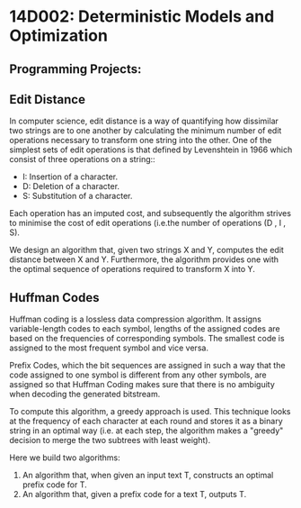 # 14D002: Deterministic Models and Optimization

## Programming Projects:

## **Edit Distance**

In computer science, edit distance is a way of quantifying how dissimilar two strings are to one another by calculating the minimum number of edit operations necessary to transform one string into the other. One of the simplest sets of edit operations is that defined by Levenshtein in 1966 which consist of three operations on a string::

- I: Insertion of a character.
- D: Deletion of a character.
- S: Substitution of a character.

Each operation has an imputed cost, and subsequently the algorithm strives to minimise the cost of edit operations (i.e.the  number of operations (D , I , S).

We design an algorithm that, given two strings X and Y, computes the edit distance between X and Y. Furthermore, the algorithm  provides one with the optimal sequence of operations required to transform X into Y.

## **Huffman Codes**

Huffman coding is a lossless data compression algorithm. It assigns variable-length codes to each symbol, lengths of the assigned codes are based on the frequencies of corresponding symbols. The smallest code is assigned to the most frequent symbol and vice versa.

Prefix Codes, which the bit sequences are assigned in such a way that the code assigned to one symbol is different from any other symbols, are assigned so that Huffman Coding makes sure that there is no ambiguity when decoding the generated bitstream.

To compute this algorithm, a greedy approach is used. This technique looks at the frequency of each character at each round and stores it as a binary string in an optimal way (i.e.  at each step, the algorithm makes a "greedy" decision to merge the two subtrees with least weight).

Here we build two algorithms:
1. An algorithm that, when given an input text T, constructs an optimal prefix code for T.
2. An algorithm that, given a prefix code for a text T, outputs T.
